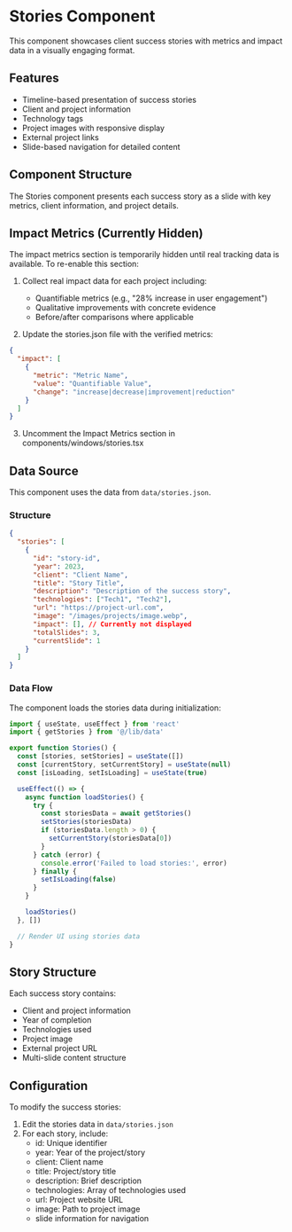 # Stories Component

This component showcases client success stories with metrics and impact data in a visually engaging format.

## Features

- Timeline-based presentation of success stories
- Client and project information
- Technology tags
- Project images with responsive display
- External project links
- Slide-based navigation for detailed content

## Component Structure

The Stories component presents each success story as a slide with key metrics, client information, and project details.

## Impact Metrics (Currently Hidden)

The impact metrics section is temporarily hidden until real tracking data is available. To re-enable this section:

1. Collect real impact data for each project including:
   - Quantifiable metrics (e.g., "28% increase in user engagement")
   - Qualitative improvements with concrete evidence
   - Before/after comparisons where applicable

2. Update the stories.json file with the verified metrics:
```json
{
  "impact": [
    {
      "metric": "Metric Name",
      "value": "Quantifiable Value",
      "change": "increase|decrease|improvement|reduction"
    }
  ]
}
```

3. Uncomment the Impact Metrics section in components/windows/stories.tsx

## Data Source

This component uses the data from `data/stories.json`.

### Structure
```json
{
  "stories": [
    {
      "id": "story-id",
      "year": 2023,
      "client": "Client Name",
      "title": "Story Title",
      "description": "Description of the success story",
      "technologies": ["Tech1", "Tech2"],
      "url": "https://project-url.com",
      "image": "/images/projects/image.webp",
      "impact": [], // Currently not displayed
      "totalSlides": 3,
      "currentSlide": 1
    }
  ]
}
```

### Data Flow

The component loads the stories data during initialization:

```jsx
import { useState, useEffect } from 'react'
import { getStories } from '@/lib/data'

export function Stories() {
  const [stories, setStories] = useState([])
  const [currentStory, setCurrentStory] = useState(null)
  const [isLoading, setIsLoading] = useState(true)

  useEffect(() => {
    async function loadStories() {
      try {
        const storiesData = await getStories()
        setStories(storiesData)
        if (storiesData.length > 0) {
          setCurrentStory(storiesData[0])
        }
      } catch (error) {
        console.error('Failed to load stories:', error)
      } finally {
        setIsLoading(false)
      }
    }

    loadStories()
  }, [])

  // Render UI using stories data
}
```

## Story Structure

Each success story contains:
- Client and project information
- Year of completion
- Technologies used
- Project image
- External project URL
- Multi-slide content structure

## Configuration

To modify the success stories:

1. Edit the stories data in `data/stories.json`
2. For each story, include:
   - id: Unique identifier
   - year: Year of the project/story
   - client: Client name
   - title: Project/story title
   - description: Brief description
   - technologies: Array of technologies used
   - url: Project website URL
   - image: Path to project image
   - slide information for navigation